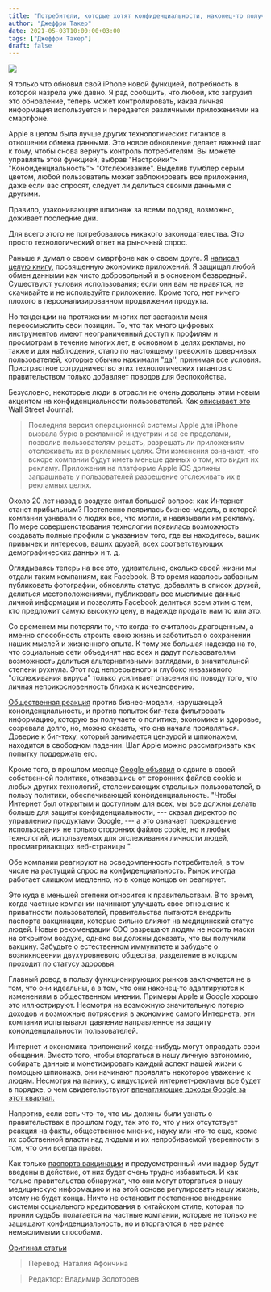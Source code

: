 ```yaml
---
title: "Потребители, которые хотят конфиденциальности, наконец-то получат свое"
author: "Джеффри Такер"
date: 2021-05-03T10:00:00+03:00
tags: ["Джеффри Такер"]
draft: false
---
```

![](https://www.aier.org/wp-content/uploads/2021/04/techprivacy-800x508.jpg)

Я только что обновил свой iPhone новой функцией, потребность в которой назрела уже давно. Я рад сообщить, что любой, кто загрузил это обновление, теперь может контролировать, какая личная информация используется и передается различными приложениями на смартфоне.

Apple в целом была лучше других технологических гигантов в отношении обмена данными. Это новое обновление делает важный шаг к тому, чтобы снова вернуть контроль потребителям. Вы можете управлять этой функцией, выбрав "Настройки"> "Конфиденциальность"> "Отслеживание". Выделив тумблер серым цветом, любой пользователь может заблокировать все приложения, даже если вас спросят, следует ли делиться своими данными с другими.

Правило, узаконивающее шпионаж за всеми подряд, возможно, доживает последние дни.

Для всего этого не потребовалось никакого законодательства. Это просто технологический ответ на рыночный спрос.

Раньше я думал о своем смартфоне как о своем друге. Я [написал целую книгу,](https://www.amazon.com/Beautiful-Anarchy-Create-Civilization-Digital/dp/1621290417) посвященную экономике приложений. Я защищал любой обмен данными как чисто добровольный и в основном безвредный. Существуют условия использования; если они вам не нравятся, не скачивайте и не используйте приложение. Кроме того, нет ничего плохого в персонализированном продвижении продукта.

Но тенденции на протяжении многих лет заставили меня переосмыслить свои позиции. То, что так много цифровых инструментов имеют неограниченный доступ к профилям и просмотрам в течение многих лет, в основном в целях рекламы, но также и для наблюдения, стало по настоящему тревожить доверчивых пользователей, которые обычно нажимали "да'', принимая все условия. Пристрастное сотрудничество этих технологических гигантов с правительством только добавляет поводов для беспокойства.

Безусловно, некоторые люди в отрасли не очень довольны этим новым акцентом на конфиденциальности пользователей. Как [описывает это](https://www.wsj.com/articles/apples-privacy-changes-are-poised-to-boost-its-ad-products-11619485863?mod=hp_lead_pos1) Wall Street Journal:

> Последняя версия операционной системы Apple для iPhone вызвала бурю в рекламной индустрии и за ее пределами, позволив пользователям решать, разрешать ли приложениям отслеживать их в рекламных целях. Эти изменения означают, что вскоре компании будут иметь меньше данных о том, кто видит их рекламу. Приложения на платформе Apple iOS должны запрашивать у пользователей разрешение отслеживать их в рекламных целях.

Около 20 лет назад в воздухе витал большой вопрос: как Интернет станет прибыльным? Постепенно появилась бизнес-модель, в которой компании узнавали о людях все, что могли, и навязывали им рекламу. По мере совершенствования технологии появилась возможность создавать полные профили с указанием того, где вы находитесь, ваших привычек и интересов, ваших друзей, всех соответствующих демографических данных и т. д.

Оглядываясь теперь на все это, удивительно, сколько своей жизни мы отдали таким компаниям, как Facebook. В то время казалось забавным публиковать фотографии, обновлять статус, добавлять в список друзей, делиться местоположениями, публиковать все мыслимые данные личной информации и позволять Facebook делиться всем этим с тем, кто предложит самую высокую цену, в надежде продать нам то или это.

Со временем мы потеряли то, что когда-то считалось драгоценным, а именно способность строить свою жизнь и заботиться о сохранении наших мыслей и жизненного опыта. К тому же большая надежда на то, что социальные сети объединят нас всех и дадут пользователям возможность делиться альтернативными взглядами, в значительной степени рухнула. Этот год непрерывного и глубоко инвазивного "отслеживания вируса" только усиливает опасения по поводу того, что личная неприкосновенность близка к исчезновению.

[Общественная реакция](https://www.pewresearch.org/internet/2019/11/15/americans-and-privacy-concerned-confused-and-feeling-lack-of-control-over-their-personal-information/) против бизнес-модели, нарушающей конфиденциальность, и против попыток биг-теха фильтровать информацию, которую вы получаете о политике, экономике и здоровье, созревала долго, но, можно сказать, что она начала проявляться. Доверие к биг-теху, который занимается цензурой и шпионажем, находится в свободном падении. Шаг Apple можно рассматривать как попытку поддержать его.

Кроме того, в прошлом месяце [Google объявил](https://www.businessinsider.com/google-to-stop-tracking-individuals-web-browsing-precision-ad-targeting-2021-3?op=1) о сдвиге в своей собственной политике, отказавшись от сторонних файлов cookie и любых других технологий, отслеживающих отдельных пользователей, в пользу политики, обеспечивающей конфиденциальность. "Чтобы Интернет был открытым и доступным для всех, мы все должны делать больше для защиты конфиденциальности, --- сказал директор по управлению продуктами Google, --- а это означает прекращение использования не только сторонних файлов cookie, но и любых технологий, используемых для отслеживания личности людей, просматривающих веб-страницы ".

Обе компании реагируют на осведомленность потребителей, в том числе на растущий спрос на конфиденциальность. Рынок иногда работает слишком медленно, но в конце концов он реагирует.

Это куда в меньшей степени относится к правительствам. В то время, когда частные компании начинают улучшать свое отношение к приватности пользователей, правительства пытаются внедрить  паспорта вакцинации, которые сильно влияют на медицинский статус людей. Новые рекомендации CDC разрешают людям не носить маски на открытом воздухе, однако вы должны доказать, что вы получили вакцину. Забудьте о естественном иммунитете и забудьте о возникновении двухуровневого общества, разделение в котором проходит по статусу здоровья.

Главный довод в пользу функционирующих рынков заключается не в том, что они идеальны, а в том, что они наконец-то адаптируются к изменениям в общественном мнении. Примеры Apple и Google хорошо это иллюстрируют. Несмотря на возможную значительную потерю доходов и возможные потрясения в экономике самого Интернета, эти компании испытывают давление направленное на защиту конфиденциальности пользователей.

Интернет и экономика приложений когда-нибудь могут оправдать свои обещания. Вместо того, чтобы вторгаться в нашу личную автономию, собирать данные и монетизировать каждый аспект нашей жизни с помощью шпионажа, они начинают проявлять некоторое уважение к людям. Несмотря на панику, с индустрией интернет-рекламы все будет в порядке, о чем свидетельствуют [впечатляющие доходы Google за этот квартал.](https://www.wsj.com/articles/google-alphabet-googl-1q-earnings-report-2021-11619493812?mod=hp_lead_pos1)

Напротив, если есть что-то, что мы должны были узнать о правительствах в прошлом году, так это то, что у них отсутствует реакция на факты, общественное мнение, науку или что-то еще, кроме их собственной власти над людьми и их непробиваемой уверенности в том, что они всегда правы.

Как только [паспорта вакцинации](https://www.aier.org/article/vaccine-passports-vs-freedom-itself/) и предусмотренный ими надзор будут введены в действие, от них будет очень трудно избавиться. И как только правительства обнаружат, что они могут вторгаться в нашу медицинскую информацию и на этой основе регулировать нашу жизнь, этому не будет конца. Ничто не остановит постепенное внедрение системы социального кредитования в китайском стиле, которая по иронии судьбы полагается на частные компании, которые не только не защищают конфиденциальность, но и вторгаются в нее ранее немыслимыми способами.

[Оригинал статьи](https://www.aier.org/article/consumers-who-want-privacy-are-finally-getting-their-way/)

> Перевод: Наталия Афончина

> Редактор: Владимир Золоторев
